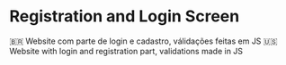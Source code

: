 #  Registration and Login Screen
 🇧🇷 Website com parte de login e cadastro, válidações feitas em JS
 🇺🇸 Website with login and registration part, validations made in JS
